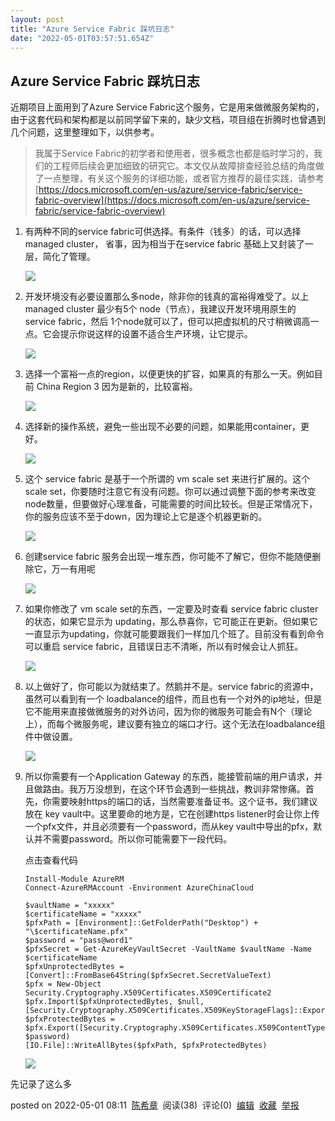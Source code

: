 ```yaml
---
layout: post
title: "Azure Service Fabric 踩坑日志"
date: "2022-05-01T03:57:51.654Z"
---
```

Azure Service Fabric 踩坑日志
-------------------------

近期项目上面用到了Azure Service Fabric这个服务，它是用来做微服务架构的，由于这套代码和架构都是以前同学留下来的，缺少文档，项目组在折腾时也曾遇到几个问题，这里整理如下，以供参考。

> 我属于Service Fabric的初学者和使用者，很多概念也都是临时学习的，我们的工程师后续会更加细致的研究它。本文仅从故障排查经验总结的角度做了一点整理，有关这个服务的详细功能，或者官方推荐的最佳实践，请参考 [https://docs.microsoft.com/en-us/azure/service-fabric/service-fabric-overview](https://docs.microsoft.com/en-us/azure/service-fabric/service-fabric-overview)

1.  有两种不同的service fabric可供选择。有条件（钱多）的话，可以选择 managed cluster， 省事，因为相当于在service fabric 基础上又封装了一层，简化了管理。
    
    ![](https://img2022.cnblogs.com/blog/9072/202205/9072-20220501073127971-164422920.png)
    
2.  开发环境没有必要设置那么多node，除非你的钱真的富裕得难受了。以上 managed cluster 最少有5个 node（节点），我建议开发环境用原生的 service fabric，然后 1个node就可以了，但可以把虚拟机的尺寸稍微调高一点。它会提示你说这样的设置不适合生产环境，让它提示。
    
    ![](https://img2022.cnblogs.com/blog/9072/202205/9072-20220501073729072-671752886.png)
    
3.  选择一个富裕一点的region，以便更快的扩容，如果真的有那么一天。例如目前 China Region 3 因为是新的，比较富裕。
    
    ![](https://img2022.cnblogs.com/blog/9072/202205/9072-20220501073906554-1602649159.png)
    
4.  选择新的操作系统，避免一些出现不必要的问题，如果能用container，更好。
    
    ![](https://img2022.cnblogs.com/blog/9072/202205/9072-20220501074016866-750250871.png)
    
5.  这个 service fabric 是基于一个所谓的 vm scale set 来进行扩展的。这个scale set，你要随时注意它有没有问题。你可以通过调整下面的参考来改变node数量，但要做好心理准备，可能需要的时间比较长。但是正常情况下，你的服务应该不至于down，因为理论上它是逐个机器更新的。
    
    ![](https://img2022.cnblogs.com/blog/9072/202205/9072-20220501074317731-2062600612.png)
    
6.  创建service fabric 服务会出现一堆东西，你可能不了解它，但你不能随便删除它，万一有用呢
    
    ![](https://img2022.cnblogs.com/blog/9072/202205/9072-20220501075206245-1425458773.png)
    
7.  如果你修改了 vm scale set的东西，一定要及时查看 service fabric cluster的状态，如果它显示为 updating，那么恭喜你，它可能正在更新。但如果它一直显示为updating，你就可能要跟我们一样加几个班了。目前没有看到命令可以重启 service fabric，且错误日志不清晰，所以有时候会让人抓狂。
    
    ![](https://img2022.cnblogs.com/blog/9072/202205/9072-20220501075615356-86416906.png)
    
8.  以上做好了，你可能以为就结束了。然鹅并不是。service fabric的资源中，虽然可以看到有一个 loadbalance的组件，而且也有一个对外的ip地址，但是它不能用来直接做微服务的对外访问，因为你的微服务可能会有N个（理论上），而每个微服务呢，建议要有独立的端口才行。这个无法在loadbalance组件中做设置。
    
    ![](https://img2022.cnblogs.com/blog/9072/202205/9072-20220501080036247-151648649.png)
    
9.  所以你需要有一个Application Gateway 的东西，能接管前端的用户请求，并且做路由。我万万没想到，在这个环节会遇到一些挑战，教训非常惨痛。首先，你需要映射https的端口的话，当然需要准备证书。这个证书，我们建议放在 key vault中。这里要命的地方是，它在创建https listener时会让你上传一个pfx文件，并且必须要有一个password，而从key vault中导出的pfx，默认并不需要password。所以你可能需要下一段代码。
    
    点击查看代码
    
        Install-Module AzureRM
        Connect-AzureRMAccount -Environment AzureChinaCloud
        
        $vaultName = "xxxxx"
        $certificateName = "xxxxx"
        $pfxPath = [Environment]::GetFolderPath("Desktop") + "\$certificateName.pfx"
        $password = "pass@word1"
        $pfxSecret = Get-AzureKeyVaultSecret -VaultName $vaultName -Name $certificateName
        $pfxUnprotectedBytes = [Convert]::FromBase64String($pfxSecret.SecretValueText)
        $pfx = New-Object Security.Cryptography.X509Certificates.X509Certificate2
        $pfx.Import($pfxUnprotectedBytes, $null, [Security.Cryptography.X509Certificates.X509KeyStorageFlags]::Exportable)
        $pfxProtectedBytes = $pfx.Export([Security.Cryptography.X509Certificates.X509ContentType]::Pkcs12, $password)
        [IO.File]::WriteAllBytes($pfxPath, $pfxProtectedBytes)
    
    ![](https://img2022.cnblogs.com/blog/9072/202205/9072-20220501080726133-342461248.png)
    

先记录了这么多

posted on 2022-05-01 08:11  [陈希章](https://www.cnblogs.com/chenxizhang/)  阅读(38)  评论(0)  [编辑](https://i.cnblogs.com/EditPosts.aspx?postid=16212169)  [收藏](javascript:void(0))  [举报](javascript:void(0))